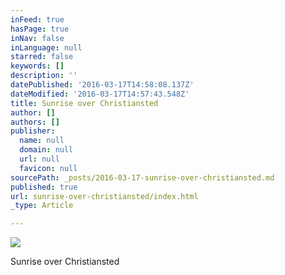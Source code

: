 ```yaml
---
inFeed: true
hasPage: true
inNav: false
inLanguage: null
starred: false
keywords: []
description: ''
datePublished: '2016-03-17T14:58:08.137Z'
dateModified: '2016-03-17T14:57:43.548Z'
title: Sunrise over Christiansted
author: []
authors: []
publisher:
  name: null
  domain: null
  url: null
  favicon: null
sourcePath: _posts/2016-03-17-sunrise-over-christiansted.md
published: true
url: sunrise-over-christiansted/index.html
_type: Article

---
```

![](https://the-grid-user-content.s3-us-west-2.amazonaws.com/37da8912-9a02-409f-87fe-0bdf7b3accfe.jpg)

Sunrise over Christiansted